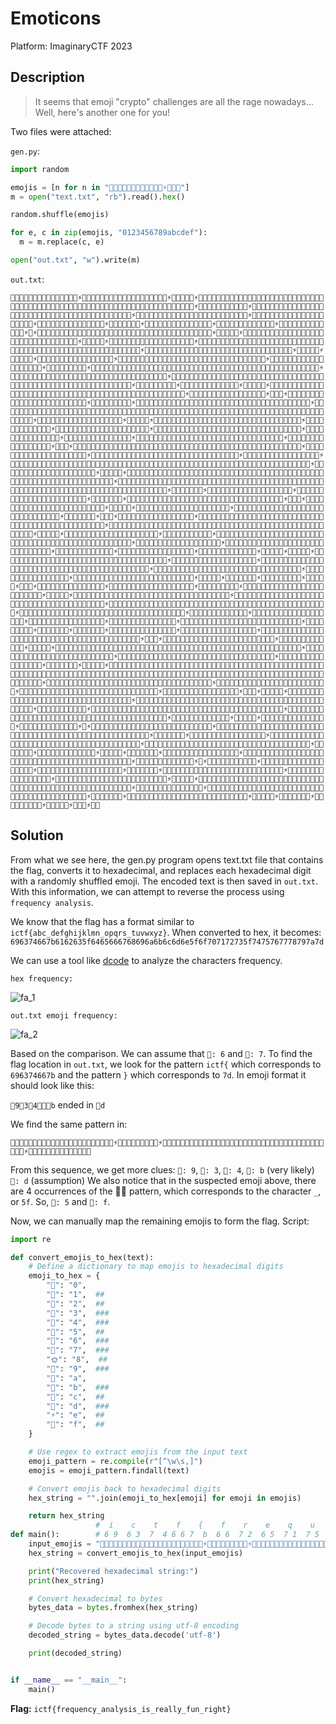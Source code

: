 # Emoticons
Platform: ImaginaryCTF 2023

## Description
> It seems that emoji "crypto" challenges are all the rage nowadays... Well, here's another one for you!

Two files were attached:

`gen.py`:
```python
import random

emojis = [n for n in "🌸🍔🐳🚀🌞🎉🍦🎈🐶🍕🌺🎸⚡️🦋🌼🎁"]
m = open("text.txt", "rb").read().hex()

random.shuffle(emojis)

for e, c in zip(emojis, "0123456789abcdef"):
  m = m.replace(c, e)

open("out.txt", "w").write(m)
```
`out.txt`:
```
🎉🌼🎈🍔🎈🌺🍕🎉🎈🐳🎈🌸🎈🌺🎈⚡🍕🌸🎁🚀🎁🐶🎈🦋🎈🚀🍕🌸🎈🌺🎁🐶🎈🎸🎈⚡🎈🌺🍕🍕🎈⚡🎁🐶🎈🦋🍕🌸🎁🐶🍕🌸🎈🍔🎈🐳🎈🚀🎈🌼🍕🐳🍕🌸🎁🚀🎁🐶🎈🦋🍕🎁🎈🌼🎁🐶🎈🍕🍕🎁🎈🦋🍕🐶🎈🌞🎈🐳🎈🌸🎈🦋🎈🚀🎁🐶🍕🎁🎈🌼🍕🐶🍕🎁🎈🌼🍕🌸🎈🌼🎈⚡🍕🎉🎈🦋🍕🎉🎈🐳🎈🌺🎈⚡🍕🌸🎁🐶🎈🌺🎈🎈🎁🐶🎈🎈🎈🦋🎈🌸🎈🐳🎈🦋🎈🚀🎁🐶🎈🌼🍕🌞🍕🐶🍕🎁🎈🌼🍕🌸🍕🌸🎈🐳🎈🌺🎈⚡🍕🌸🎁🐶🍕🌼🍕🌸🎈🌼🎈🎉🎁🐶🍕🎉🎈🌺🎁🐶🎈🌸🎈🌺🎈⚡🍕🎈🎈🌼🍕🐳🎁🐶🎈🌼🎈🍔🎈🌺🍕🎉🎈🐳🎈🌺🎈⚡🍕🌸🎁🐶🎈🌺🍕🎁🎁🐶🍕🎉🎈🌺🎈⚡🎈🌼🎁🐶🎈🐳🎈⚡🎁🐶🍕🍕🍕🎁🎈🐳🍕🎉🍕🎉🎈🌼🎈⚡🎁🐶🎈🌸🎈🌺🎈🍔🎈🍔🍕🌼🎈⚡🎈🐳🎈🌸🎈🦋🍕🎉🎈🐳🎈🌺🎈⚡🎁⚡🎁🐶🌼🎉🎈🌞🎈🌼🍕🐳🎁🐶🎈🌞🎈🦋🍕🎈🎈🌼🎁🐶🎈🎁🎈🌼🎈🌸🎈🌺🎈🍔🎈🌼🎁🐶🎈🦋🎈⚡🎁🐶🎈🐳🎈⚡🍕🎉🎈🌼🎈🍕🍕🎁🎈🦋🎈🚀🎁🐶🍕🐶🎈🦋🍕🎁🍕🎉🎁🐶🎈🌺🎈🎈🎁🐶🎈🌺🎈⚡🎈🚀🎈🐳🎈⚡🎈🌼🎁🐶🎈🍔🎈🌼🍕🌸🍕🌸🎈🦋🎈🍕🎈🐳🎈⚡🎈🍕🎁🚀🎁🐶🍕🌸🎈🌺🎈🌸🎈🐳🎈🦋🎈🚀🎁🐶🎈🍔🎈🌼🎈🎉🎈🐳🎈🦋🎁🐶🍕🐶🎈🚀🎈🦋🍕🎉🎈🎈🎈🌺🍕🎁🎈🍔🍕🌸🎁🚀🎁🐶🎈🦋🎈⚡🎈🎉🎁🐶🎈🌼🎈🍔🎈🦋🎈🐳🎈🚀🎁🐶🎈🌸🎈🌺🍕🎁🍕🎁🎈🌼🍕🌸🍕🐶🎈🌺🎈⚡🎈🎉🎈🌼🎈⚡🎈🌸🎈🌼🎁⚡🎁🐶🎉🌼🎈🍔🎈🌺🍕🎉🎈🐳🎈🌸🎈🌺🎈⚡🍕🌸🎁🐶🎈🦋🍕🎁🎈🌼🎁🐶🎈🎈🎈🌺🍕🎁🎈🍔🎈🌼🎈🎉🎁🐶🍕🌼🍕🌸🎈🐳🎈⚡🎈🍕🎁🐶🎈🦋🎁🐶🎈🌸🎈🌺🎈🍔🎈🎁🎈🐳🎈⚡🎈🦋🍕🎉🎈🐳🎈🌺🎈⚡🎁🐶🎈🌺🎈🎈🎁🐶🎈🎸🎈🌼🍕🐳🎈🎁🎈🌺🎈🦋🍕🎁🎈🎉🎁🐶🎈🌸🎈🌞🎈🦋🍕🎁🎈🦋🎈🌸🍕🎉🎈🌼🍕🎁🍕🌸🎁🐶🎈🦋🎈⚡🎈🎉🎁🐶🍕🌸🍕🐳🎈🍔🎈🎁🎈🌺🎈🚀🍕🌸🎁🚀🎁🐶🎈🦋🎈🚀🎈🚀🎈🌺🍕🍕🎈🐳🎈⚡🎈🍕🎁🐶🍕🌼🍕🌸🎈🌼🍕🎁🍕🌸🎁🐶🍕🎉🎈🌺🎁🐶🎈🌼🍕🌞🍕🐶🍕🎁🎈🌼🍕🌸🍕🌸🎁🐶🍕🎉🎈🌞🎈🌼🎈🐳🍕🎁🎁🐶🎈🎈🎈🌼🎈🌼🎈🚀🎈🐳🎈⚡🎈🍕🍕🌸🎁🐶🎈🦋🎈⚡🎈🎉🎁🐶🎈🦋🎈🎉🎈🎉🎁🐶🎈⚡🍕🌼🎈🦋🎈⚡🎈🌸🎈🌼🎁🐶🍕🎉🎈🌺🎁🐶🍕🎉🎈🌞🎈🌼🎈🐳🍕🎁🎁🐶🍕🎉🎈🌼🍕🌞🍕🎉🎁🍔🎈🎁🎈🦋🍕🌸🎈🌼🎈🎉🎁🐶🎈🌸🎈🌺🎈⚡🍕🎈🎈🌼🍕🎁🍕🌸🎈🦋🍕🎉🎈🐳🎈🌺🎈⚡🍕🌸🎁⚡🎁🐶🎈🐳🎈🌸🍕🎉🎈🎈🍕🎸🎈🎈🍕🎁🎈🌼🍕🦋🍕🌼🎈🌼🎈⚡🎈🌸🍕🐳🌼🌺🎈🦋🎈⚡🎈🦋🎈🚀🍕🐳🍕🌸🎈🐳🍕🌸🌼🌺🎈🐳🍕🌸🌼🌺🍕🎁🎈🌼🎈🦋🎈🚀🎈🚀🍕🐳🌼🌺🎈🎈🍕🌼🎈⚡🌼🌺🍕🎁🎈🐳🎈🍕🎈🌞🍕🎉🍕🍔🎁🐶🌼🎉🎈🌞🎈🌼🎁🐶🍕🐶🍕🎁🎈🐳🎈🍔🎈🦋🍕🎁🍕🐳🎁🐶🍕🐶🍕🌼🍕🎁🍕🐶🎈🌺🍕🌸🎈🌼🎁🐶🎈🌺🎈🎈🎁🐶🎈🌼🎈🍔🎈🌺🍕🎉🎈🐳🎈🌸🎈🌺🎈⚡🍕🌸🎁🐶🎈🐳🍕🌸🎁🐶🍕🎉🎈🌺🎁🐶🎈🌼🎈⚡🎈🌞🎈🦋🎈⚡🎈🌸🎈🌼🎁🐶🎈🎉🎈🐳🎈🍕🎈🐳🍕🎉🎈🦋🎈🚀🎁🐶🎈🌸🎈🌺🎈🍔🎈🍔🍕🌼🎈⚡🎈🐳🎈🌸🎈🦋🍕🎉🎈🐳🎈🌺🎈⚡🎁🐶🎈🎁🍕🐳🎁🐶🎈🎁🍕🎁🎈🐳🎈🎉🎈🍕🎈🐳🎈⚡🎈🍕🎁🐶🍕🎉🎈🌞🎈🌼🎁🐶🎈🍕🎈🦋🍕🐶🎁🐶🎈🎁🎈🌼🍕🎉🍕🍕🎈🌼🎈🌼🎈⚡🎁🐶🍕🍕🍕🎁🎈🐳🍕🎉🍕🎉🎈🌼🎈⚡🎁🐶🍕🎉🎈🌼🍕🌞🍕🎉🎁🐶🎈🦋🎈⚡🎈🎉🎁🐶🎈🎈🎈🦋🎈🌸🎈🌼🎁🍔🍕🎉🎈🌺🎁🍔🎈🎈🎈🦋🎈🌸🎈🌼🎁🐶🎈🐳🎈⚡🍕🎉🎈🌼🍕🎁🎈🦋🎈🌸🍕🎉🎈🐳🎈🌺🎈⚡🍕🌸🎁⚡🎁🐶🌼🎉🎈🌞🎈🌼🍕🐳🎁🐶🍕🐶🍕🎁🎈🌺🍕🎈🎈🐳🎈🎉🎈🌼🎁🐶🎈🦋🎁🐶🍕🍕🎈🦋🍕🐳🎁🐶🍕🎉🎈🌺🎁🐶🎈🌸🎈🌺🎈⚡🍕🎈🎈🌼🍕🐳🎁🐶🎈🌼🎈🍔🎈🌺🍕🎉🎈🐳🎈🌺🎈⚡🍕🌸🎁🚀🎁🐶🍕🌸🍕🌼🎈🌸🎈🌞🎁🐶🎈🦋🍕🌸🎁🐶🎈🌞🎈🦋🍕🐶🍕🐶🎈🐳🎈⚡🎈🌼🍕🌸🍕🌸🎁🚀🎁🐶🍕🌸🎈🦋🎈🎉🎈⚡🎈🌼🍕🌸🍕🌸🎁🚀🎁🐶🍕🌸🍕🌼🍕🎁🍕🐶🍕🎁🎈🐳🍕🌸🎈🌼🎁🚀🎁🐶🎈🌺🍕🎁🎁🐶🎈🌞🍕🌼🎈🍔🎈🌺🍕🎁🎁🚀🎁🐶🍕🍕🎈🌞🎈🐳🎈🌸🎈🌞🎁🐶🎈🌸🎈🦋🎈⚡🎁🐶🎈🎁🎈🌼🎁🐶🎈🌸🎈🌞🎈🦋🎈🚀🎈🚀🎈🌼🎈⚡🎈🍕🎈🐳🎈⚡🎈🍕🎁🐶🍕🎉🎈🌺🎁🐶🎈🌼🍕🌞🍕🐶🍕🎁🎈🌼🍕🌸🍕🌸🎁🐶🍕🌸🎈🌺🎈🚀🎈🌼🎈🚀🍕🐳🎁🐶🍕🎉🎈🌞🍕🎁🎈🌺🍕🌼🎈🍕🎈🌞🎁🐶🍕🍕🎈🌺🍕🎁🎈🎉🍕🌸🎁⚡🎁🐶🎉🎈🎈🌺🍕🎁🎁🐶🎈🌼🍕🌞🎈🦋🎈🍔🍕🐶🎈🚀🎈🌼🎁🚀🎁🐶🎈🦋🎁🐶🍕🌸🎈🐳🎈🍔🍕🐶🎈🚀🎈🌼🎁🐶🍕🌸🎈🍔🎈🐳🎈🚀🎈🌼🍕🐳🎁🐶🎈🎈🎈🦋🎈🌸🎈🌼🎁🐶🌸🍦🎁🐳🎁🐶🎈🌸🎈🦋🎈⚡🎁🐶🎈🎉🎈🌼🎈⚡🎈🌺🍕🎉🎈🌼🎁🐶🎈🌞🎈🦋🍕🐶🍕🐶🎈🐳🎈⚡🎈🌼🍕🌸🍕🌸🎁🐶🎈🌺🍕🎁🎁🐶🎈🎈🍕🎁🎈🐳🎈🌼🎈⚡🎈🎉🎈🚀🎈🐳🎈⚡🎈🌼🍕🌸🍕🌸🎁🚀🎁🐶🍕🍕🎈🌞🎈🐳🎈🚀🎈🌼🎁🐶🎈🦋🎁🐶🎈🎈🍕🎁🎈🌺🍕🍕🎈⚡🎈🐳🎈⚡🎈🍕🎁🐶🎈🎈🎈🦋🎈🌸🎈🌼🎁🐶🌸🍦🎁🌞🎁🐶🎈🌸🎈🦋🎈⚡🎁🐶🎈🐳🎈⚡🎈🎉🎈🐳🎈🌸🎈🦋🍕🎉🎈🌼🎁🐶🍕🌸🎈🦋🎈🎉🎈⚡🎈🌼🍕🌸🍕🌸🎁🐶🎈🌺🍕🎁🎁🐶🎈🎉🎈🐳🍕🌸🎈🦋🍕🐶🍕🐶🎈🌺🎈🐳🎈⚡🍕🎉🎈🍔🎈🌼🎈⚡🍕🎉🎁⚡🎁🐶🎉🌼🎈🍔🎈🌺🍕🎉🎈🐳🎈🌸🎈🌺🎈⚡🍕🌸🎁🐶🎈🌺🎈🎈🎈🎈🎈🌼🍕🎁🎁🐶🎈🦋🎁🐶🍕🎈🎈🐳🍕🌸🍕🌼🎈🦋🎈🚀🎁🐶🍕🌸🎈🌞🎈🌺🍕🎁🍕🎉🎈🌞🎈🦋🎈⚡🎈🎉🎁🐶🍕🎉🎈🌞🎈🦋🍕🎉🎁🐶🎈🌞🎈🌼🎈🚀🍕🐶🍕🌸🎁🐶🎈🌸🎈🚀🎈🦋🍕🎁🎈🐳🎈🎈🍕🐳🎁🐶🍕🎉🎈🌞🎈🌼🎁🐶🎈🐳🎈⚡🍕🎉🎈🌼🎈⚡🎈🎉🎈🌼🎈🎉🎁🐶🎈🌼🎈🍔🎈🌺🍕🎉🎈🐳🎈🌺🎈⚡🎈🦋🎈🚀🎁🐶🎈🌸🎈🌺🎈⚡🍕🎉🎈🌼🍕🌞🍕🎉🎁🐶🎈🌺🎈🎈🎁🐶🎈🦋🎁🐶🎈🍔🎈🌼🍕🌸🍕🌸🎈🦋🎈🍕🎈🌼🎁🚀🎁🐶🍕🎁🎈🌼🎈🎉🍕🌼🎈🌸🎈🐳🎈⚡🎈🍕🎁🐶🍕🎉🎈🌞🎈🌼🎁🐶🎈🌸🎈🌞🎈🦋🎈⚡🎈🌸🎈🌼🍕🌸🎁🐶🎈🌺🎈🎈🎁🐶🎈🍔🎈🐳🍕🌸🎈🌸🎈🌺🎈🍔🎈🍔🍕🌼🎈⚡🎈🐳🎈🌸🎈🦋🍕🎉🎈🐳🎈🌺🎈⚡🎁🐶🎈🌺🍕🎁🎁🐶🎈🍔🎈🐳🍕🌸🍕🌼🎈⚡🎈🎉🎈🌼🍕🎁🍕🌸🍕🎉🎈🦋🎈⚡🎈🎉🎈🐳🎈⚡🎈🍕🍕🌸🎁⚡🎁🐶🎉🍔🎈🌺🍕🎁🎈🌼🎈🌺🍕🎈🎈🌼🍕🎁🎁🚀🎁🐶🎈🌼🎈🍔🎈🌺🍕🎉🎈🐳🎈🌸🎈🌺🎈⚡🍕🌸🎁🐶🎈🦋🎈🚀🍕🌸🎈🌺🎁🐶🎈🌸🎈🌺🎈⚡🍕🎉🍕🎁🎈🐳🎈🎁🍕🌼🍕🎉🎈🌼🎁🐶🍕🎉🎈🌺🎁🐶🍕🎉🎈🌞🎈🌼🎁🐶🎈🌸🍕🎁🎈🌼🎈🦋🍕🎉🎈🐳🎈🌺🎈⚡🎁🐶🎈🌺🎈🎈🎁🐶🎈🦋🎁🐶🎈🍔🎈🌺🍕🎁🎈🌼🎁🐶🍕🐶🎈🌼🍕🎁🍕🌸🎈🌺🎈⚡🎈🦋🎈🚀🎈🐳🍕🍦🎈🌼🎈🎉🎁🐶🎈🦋🎈⚡🎈🎉🎁🐶🍕🎁🎈🌼🎈🚀🎈🦋🍕🎉🎈🦋🎈🎁🎈🚀🎈🌼🎁🐶🎈🌺🎈⚡🎈🚀🎈🐳🎈⚡🎈🌼🎁🐶🎈🌼🎈⚡🍕🎈🎈🐳🍕🎁🎈🌺🎈⚡🎈🍔🎈🌼🎈⚡🍕🎉🎁⚡🎁🐶🎉🎁🍕🐳🎁🐶🍕🌼🍕🌸🎈🐳🎈⚡🎈🍕🎁🐶🎈🌼🎈🍔🎈🌺🍕🎉🎈🐳🎈🌸🎈🌺🎈⚡🍕🌸🎁🚀🎁🐶🎈🐳🎈⚡🎈🎉🎈🐳🍕🎈🎈🐳🎈🎉🍕🌼🎈🦋🎈🚀🍕🌸🎁🐶🎈🌸🎈🦋🎈⚡🎁🐶🎈🐳🎈⚡🎈🎈🍕🌼🍕🌸🎈🌼🎁🐶🍕🎉🎈🌞🎈🌼🎈🐳🍕🎁🎁🐶🍕🍕🍕🎁🎈🐳🍕🎉🍕🎉🎈🌼🎈⚡🎁🐶🎈🍔🎈🌼🍕🌸🍕🌸🎈🦋🎈🍕🎈🌼🍕🌸🎁🐶🍕🍕🎈🐳🍕🎉🎈🌞🎁🐶🍕🐶🎈🌼🍕🎁🍕🌸🎈🌺🎈⚡🎈🦋🎈🚀🎈🐳🍕🎉🍕🐳🎁🚀🎁🐶🎈🌞🍕🌼🎈🍔🎈🌺🍕🎁🎁🚀🎁🐶🎈🌺🍕🎁🎁🐶🍕🌸🎈🦋🍕🎁🎈🌸🎈🦋🍕🌸🎈🍔🎁⚡🎁🐶🌼🎉🎈🌞🎈🐳🍕🌸🎁🐶🎈🦋🎈🎉🎈🎉🍕🌸🎁🐶🎈🎉🎈🌼🍕🐶🍕🎉🎈🌞🎁🐶🎈🦋🎈⚡🎈🎉🎁🐶🍕🎁🎈🐳🎈🌸🎈🌞🎈⚡🎈🌼🍕🌸🍕🌸🎁🐶🍕🎉🎈🌺🎁🐶🎈🌸🎈🌺🎈⚡🍕🎈🎈🌼🍕🎁🍕🌸🎈🦋🍕🎉🎈🐳🎈🌺🎈⚡🍕🌸🎁🚀🎁🐶🎈🍔🎈🦋🎈🎸🎈🐳🎈⚡🎈🍕🎁🐶🍕🎉🎈🌞🎈🌼🎈🍔🎁🐶🎈🍔🎈🌺🍕🎁🎈🌼🎁🐶🎈🌼🎈⚡🎈🍕🎈🦋🎈🍕🎈🐳🎈⚡🎈🍕🎁🐶🎈🦋🎈⚡🎈🎉🎁🐶🎈🌼🎈⚡🎈🍦🎈🌺🍕🐳🎈🦋🎈🎁🎈🚀🎈🌼🎁⚡🎁🐶🎉🌼🎈🍔🎈🌺🍕🎉🎈🐳🎈🌸🎈🌺🎈⚡🍕🌸🎁🐶🍕🌸🎈🌼🍕🎁🍕🎈🎈🌼🎁🐶🎈🦋🍕🌸🎁🐶🎈🦋🎁🐶🎈🎈🎈🌺🍕🎁🎈🍔🎁🐶🎈🌺🎈🎈🎁🐶🎈⚡🎈🌺🎈⚡🍕🎈🎈🌼🍕🎁🎈🎁🎈🦋🎈🚀🎁🐶🎈🌸🎈🌺🎈🍔🎈🍔🍕🌼🎈⚡🎈🐳🎈🌸🎈🦋🍕🎉🎈🐳🎈🌺🎈⚡🎁🐶🎈🐳🎈⚡🎁🐶🍕🎉🎈🌞🎈🌼🎁🐶🎈🎉🎈🐳🎈🍕🎈🐳🍕🎉🎈🦋🎈🚀🎁🐶🍕🎁🎈🌼🎈🦋🎈🚀🎈🍔🎁🚀🎁🐶🍕🐶🍕🎁🎈🌺🍕🎈🎈🐳🎈🎉🎈🐳🎈⚡🎈🍕🎁🐶🎈🦋🎁🐶🍕🍕🎈🦋🍕🐳🎁🐶🍕🎉🎈🌺🎁🐶🎈🌸🎈🌺🎈⚡🍕🎈🎈🌼🍕🐳🎁🐶🍕🌸🍕🌼🎈🎁🍕🎉🎈🚀🎈🌼🎁🐶🎈🌸🍕🌼🎈🌼🍕🌸🎁🐶🎈🦋🎈⚡🎈🎉🎁🐶🎈🌼🎈🍔🎈🌺🍕🎉🎈🐳🎈🌺🎈⚡🎈🦋🎈🚀🎁🐶🎈⚡🍕🌼🎈🦋🎈⚡🎈🌸🎈🌼🍕🌸🎁🐶🍕🎉🎈🌞🎈🦋🍕🎉🎁🐶🍕🍕🎈🌺🍕🌼🎈🚀🎈🎉🎁🐶🍕🎉🍕🐳🍕🐶🎈🐳🎈🌸🎈🦋🎈🚀🎈🚀🍕🐳🎁🐶🎈🎁🎈🌼🎁🐶🎈🌼🍕🌞🍕🐶🍕🎁🎈🌼🍕🌸🍕🌸🎈🌼🎈🎉🎁🐶🍕🎉🎈🌞🍕🎁🎈🌺🍕🌼🎈🍕🎈🌞🎁🐶🎈🎈🎈🦋🎈🌸🎈🐳🎈🦋🎈🚀🎁🐶🎈🌼🍕🌞🍕🐶🍕🎁🎈🌼🍕🌸🍕🌸🎈🐳🎈🌺🎈⚡🍕🌸🎁🚀🎁🐶🎈🍕🎈🌼🍕🌸🍕🎉🍕🌼🍕🎁🎈🌼🍕🌸🎁🚀🎁🐶🎈🌺🍕🎁🎁🐶🍕🎉🎈🌺🎈⚡🎈🌼🎁🐶🎈🌺🎈🎈🎁🐶🍕🎈🎈🌺🎈🐳🎈🌸🎈🌼🎁🐶🎈🐳🎈⚡🎁🐶🎈🎈🎈🦋🎈🌸🎈🌼🎁🍔🍕🎉🎈🌺🎁🍔🎈🎈🎈🦋🎈🌸🎈🌼🎁🐶🎈🐳🎈⚡🍕🎉🎈🌼🍕🎁🎈🦋🎈🌸🍕🎉🎈🐳🎈🌺🎈⚡🍕🌸🎁⚡🎁🐶🎉🐳🎈⚡🎁🐶🍕🌸🍕🌼🎈🍔🎈🍔🎈🦋🍕🎁🍕🐳🎁🚀🎁🐶🎈🌼🎈🍔🎈🌺🍕🎉🎈🐳🎈🌸🎈🌺🎈⚡🍕🌸🎁🐶🎈🦋🍕🎁🎈🌼🎁🐶🎈🍕🍕🎁🎈🦋🍕🐶🎈🌞🎈🐳🎈🌸🎈🦋🎈🚀🎁🐶🍕🎁🎈🌼🍕🐶🍕🎁🎈🌼🍕🌸🎈🌼🎈⚡🍕🎉🎈🦋🍕🎉🎈🐳🎈🌺🎈⚡🍕🌸🎁🐶🎈🌺🎈🎈🎁🐶🎈🎈🎈🦋🎈🌸🎈🐳🎈🦋🎈🚀🎁🐶🎈🌼🍕🌞🍕🐶🍕🎁🎈🌼🍕🌸🍕🌸🎈🐳🎈🌺🎈⚡🍕🌸🎁🐶🍕🎉🎈🌞🎈🦋🍕🎉🎁🐶🎈🌞🎈🦋🍕🎈🎈🌼🎁🐶🍕🎁🎈🌼🍕🎈🎈🌺🎈🚀🍕🌼🍕🎉🎈🐳🎈🌺🎈⚡🎈🐳🍕🍦🎈🌼🎈🎉🎁🐶🎈🌺🎈⚡🎈🚀🎈🐳🎈⚡🎈🌼🎁🐶🎈🌸🎈🌺🎈🍔🎈🍔🍕🌼🎈⚡🎈🐳🎈🌸🎈🦋🍕🎉🎈🐳🎈🌺🎈⚡🎁⚡🎁🐶🌼🎉🎈🌞🎈🌼🍕🐳🎁🐶🎈🦋🎈🚀🎈🚀🎈🌺🍕🍕🎁🐶🎈🐳🎈⚡🎈🎉🎈🐳🍕🎈🎈🐳🎈🎉🍕🌼🎈🦋🎈🚀🍕🌸🎁🐶🍕🎉🎈🌺🎁🐶🎈🌼🍕🌞🍕🐶🍕🎁🎈🌼🍕🌸🍕🌸🎁🐶🎈🌼🎈🍔🎈🌺🍕🎉🎈🐳🎈🌺🎈⚡🍕🌸🎁🐶🎈🦋🎈⚡🎈🎉🎁🐶🎈🦋🎈🎉🎈🎉🎁🐶🎈🌸🎈🌺🎈⚡🍕🎉🎈🌼🍕🌞🍕🎉🎁🐶🍕🎉🎈🌺🎁🐶🍕🎉🎈🌞🎈🌼🎈🐳🍕🎁🎁🐶🍕🍕🍕🎁🎈🐳🍕🎉🍕🎉🎈🌼🎈⚡🎁🐶🎈🍔🎈🌼🍕🌸🍕🌸🎈🦋🎈🍕🎈🌼🍕🌸🎁🚀🎁🐶🎈🐳🎈🍔🍕🐶🍕🎁🎈🌺🍕🎈🎈🐳🎈⚡🎈🍕🎁🐶🍕🌼🎈⚡🎈🎉🎈🌼🍕🎁🍕🌸🍕🎉🎈🦋🎈⚡🎈🎉🎈🐳🎈⚡🎈🍕🎁🐶🎈🦋🎈⚡🎈🎉🎁🐶🍕🎁🎈🌼🎈🎉🍕🌼🎈🌸🎈🐳🎈⚡🎈🍕🎁🐶🍕🎉🎈🌞🎈🌼🎁🐶🍕🎁🎈🐳🍕🌸🎈🎸🎁🐶🎈🌺🎈🎈🎁🐶🎈🍔🎈🐳🍕🌸🎈🌸🎈🌺🎈🍔🎈🍔🍕🌼🎈⚡🎈🐳🎈🌸🎈🦋🍕🎉🎈🐳🎈🌺🎈⚡🎁⚡🎁🐶🎉🎁🍕🐳🎁🐶🎈🐳🎈⚡🎈🌸🎈🌺🍕🎁🍕🐶🎈🌺🍕🎁🎈🦋🍕🎉🎈🐳🎈⚡🎈🍕🎁🐶🎈🌼🎈🍔🎈🌺🍕🎉🎈🐳🎈🌸🎈🌺🎈⚡🍕🌸🎁🐶🎈🐳🎈⚡🍕🎉🎈🌺🎁🐶🎈🎉🎈🐳🎈🍕🎈🐳🍕🎉🎈🦋🎈🚀🎁🐶🎈🌸🎈🌺🎈⚡🍕🎈🎈🌼🍕🎁🍕🌸🎈🦋🍕🎉🎈🐳🎈🌺🎈⚡🍕🌸🎁🚀🎁🐶🍕🐶🎈🌼🎈🌺🍕🐶🎈🚀🎈🌼🎁🐶🎈🌸🎈🦋🎈⚡🎁🐶🎈🐳🎈⚡🎈🎈🍕🌼🍕🌸🎈🌼🎁🐶🍕🎉🎈🌞🎈🌼🎈🐳🍕🎁🎁🐶🍕🎉🎈🌼🍕🌞🍕🎉🍕🌸🎁🐶🍕🍕🎈🐳🍕🎉🎈🌞🎁🐶🍕🐶🎈🌼🍕🎁🍕🌸🎈🌺🎈⚡🎈🦋🎈🚀🎈🐳🍕🎉🍕🐳🎁🐶🎈🦋🎈⚡🎈🎉🎁🐶🎈🌸🍕🎁🎈🌼🎈🦋🍕🎉🎈🌼🎁🐶🎈🦋🎁🐶🎈🍔🎈🌺🍕🎁🎈🌼🎁🐶🍕🎈🎈🐳🎈🎁🍕🎁🎈🦋🎈⚡🍕🎉🎁🐶🎈🦋🎈⚡🎈🎉🎁🐶🍕🎁🎈🌼🎈🚀🎈🦋🍕🎉🎈🦋🎈🎁🎈🚀🎈🌼🎁🐶🎈🌺🎈⚡🎈🚀🎈🐳🎈⚡🎈🌼🎁🐶🎈🌼🎈⚡🍕🎈🎈🐳🍕🎁🎈🌺🎈⚡🎈🍔🎈🌼🎈⚡🍕🎉🎁⚡🐶🍦
```

## Solution
From what we see here, the gen.py program opens text.txt file that contains the flag, converts it to hexadecimal, and replaces each hexadecimal digit with a randomly shuffled emoji. The encoded text is then saved in `out.txt`. With this information, we can attempt to reverse the process using `frequency analysis`.

We know that the flag has a format similar to `ictf{abc_defghijklmn_opqrs_tuvwxyz}`. When converted to hex, it becomes:
`696374667b6162635f6465666768696a6b6c6d6e5f6f707172735f7475767778797a7d`

We can use a tool like [dcode](https://www.dcode.fr/frequency-analysis) to analyze the characters frequency.

`hex frequency:`

![fa_1](images/fa_1.png)

`out.txt emoji frequency:`

![fa_2](images/fa_2.png)

Based on the comparison. We can assume that `🎈: 6` and `🍕: 7`. To find the flag location in `out.txt`, we look for the pattern `ictf{` which corresponds to `696374667b` and the pattern `}` which corresponds to `7d`.
In emoji format it should look like this:

`🎈9🎈3🍕4🎈🎈🍕b` ended in `🍕d`

We find the same pattern in:

```text
🎈🐳🎈🌸🍕🎉🎈🎈🍕🎸🎈🎈🍕🎁🎈🌼🍕🦋🍕🌼🎈🌼🎈⚡🎈🌸🍕🐳🌼🌺🎈🦋🎈⚡🎈🦋🎈🚀🍕🐳🍕🌸🎈🐳🍕🌸🌼🌺🎈🐳🍕🌸🌼🌺🍕🎁🎈🌼🎈🦋🎈🚀🎈🚀🍕🐳🌼🌺🎈🎈🍕🌼🎈⚡🌼🌺🍕🎁🎈🐳🎈🍕🎈🌞🍕🎉🍕🍔
```

From this sequence, we get more clues:
`🐳: 9`, `🌸: 3`, `🎉: 4`, `🎸: b` (very likely)
`🍔: d` (assumption)
We also notice that in the suspected emoji above, there are 4 occurrences of the 🌼🌺 pattern, which corresponds to the character `_`, or `5f`.
So, `🌼: 5` and `🌺: f`.

Now, we can manually map the remaining emojis to form the flag.
Script:

```python
import re

def convert_emojis_to_hex(text):
    # Define a dictionary to map emojis to hexadecimal digits
    emoji_to_hex = {
        "🐶": "0",
        "🦋": "1",  ##
        "🎁": "2",  ##
        "🌸": "3",  ###
        "🎉": "4",  ###
        "🌼": "5",  ##
        "🎈": "6",  ###
        "🍕": "7",  ###
        "🌞": "8",  ##
        "🐳": "9",  ###
        "🍦": "a",
        "🎸": "b",  ###
        "🚀": "c",  ##
        "🍔": "d",  ###
        "⚡": "e",  ##
        "🌺": "f",  ##
    }

    # Use regex to extract emojis from the input text
    emoji_pattern = re.compile(r"[^\w\s,]")
    emojis = emoji_pattern.findall(text)

    # Convert emojis back to hexadecimal digits
    hex_string = "".join(emoji_to_hex[emoji] for emoji in emojis)

    return hex_string
                   #  i    c    t    f    {    f    r    e    q    u    e    n    c   y     _    a    n    a    l    y    s    i    s
def main():        # 6 9  6 3  7  4 6 6 7  b  6 6  7 2  6 5  7 1  7 5  6 5  6 e  6 f  7 9  5 f  6 1
    input_emojis = "🎈🐳🎈🌸🍕🎉🎈🎈🍕🎸🎈🎈🍕🎁🎈🌼🍕🦋🍕🌼🎈🌼🎈⚡🎈🌸🍕🐳🌼🌺🎈🦋🎈⚡🎈🦋🎈🚀🍕🐳🍕🌸🎈🐳🍕🌸🌼🌺🎈🐳🍕🌸🌼🌺🍕🎁🎈🌼🎈🦋🎈🚀🎈🚀🍕🐳🌼🌺🎈🎈🍕🌼🎈⚡🌼🌺🍕🎁🎈🐳🎈🍕🎈🌞🍕🎉🍕🍔"
    hex_string = convert_emojis_to_hex(input_emojis)

    print("Recovered hexadecimal string:")
    print(hex_string)

    # Convert hexadecimal to bytes
    bytes_data = bytes.fromhex(hex_string)

    # Decode bytes to a string using utf-8 encoding
    decoded_string = bytes_data.decode('utf-8')

    print(decoded_string)


if __name__ == "__main__":
    main()
```

**Flag:** `ictf{frequency_analysis_is_really_fun_right}`
